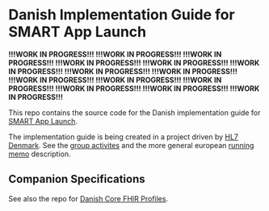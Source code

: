# Danish Implementation Guide for SMART App Launch

**!!!WORK IN PROGRESS!!! !!!WORK IN PROGRESS!!! !!!WORK IN PROGRESS!!! !!!WORK IN PROGRESS!!! !!!WORK IN PROGRESS!!! !!!WORK IN PROGRESS!!! !!!WORK IN PROGRESS!!! !!!WORK IN PROGRESS!!! !!!WORK IN PROGRESS!!! !!!WORK IN PROGRESS!!! !!!WORK IN PROGRESS!!! !!!WORK IN PROGRESS!!! !!!WORK IN PROGRESS!!! !!!WORK IN PROGRESS!!!**

This repo contains the source code for the Danish implementation guide for [SMART App Launch](https://www.hl7.org/fhir/smart-app-launch/).

The implementation guide is being created in a project driven by [HL7 Denmark](https://www.hl7.dk).
See the [group activites](https://confluence.hl7.org/display/HD/DK+IPA+SIG) and 
the more general european [running memo](https://docs.google.com/document/d/1K0_0gDacXwYJxYd3vnI9IvD4ug2JssALiOAln14hZGo/edit?usp=sharing) description.

## Companion Specifications

See also the repo for [Danish Core FHIR Profiles](https://github.com/hl7dk/dk-core).
